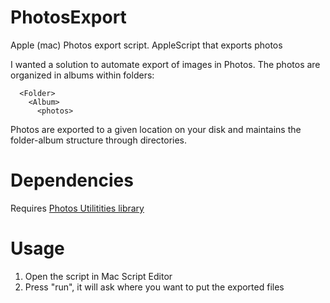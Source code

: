 # PhotosExport
Apple (mac) Photos export script. AppleScript that exports photos

I wanted a solution to automate export of images in Photos. The photos are organized in albums within folders:
```
  <Folder>
    <Album>
      <photos>
```
Photos are exported to a given location on your disk and maintains the folder-album structure through directories.

# Dependencies

Requires [Photos Utilitities library](https://photosautomation.com/scripting/script-library-01.html)

# Usage

1. Open the script in Mac Script Editor
2. Press "run", it will ask where you want to put the exported files
